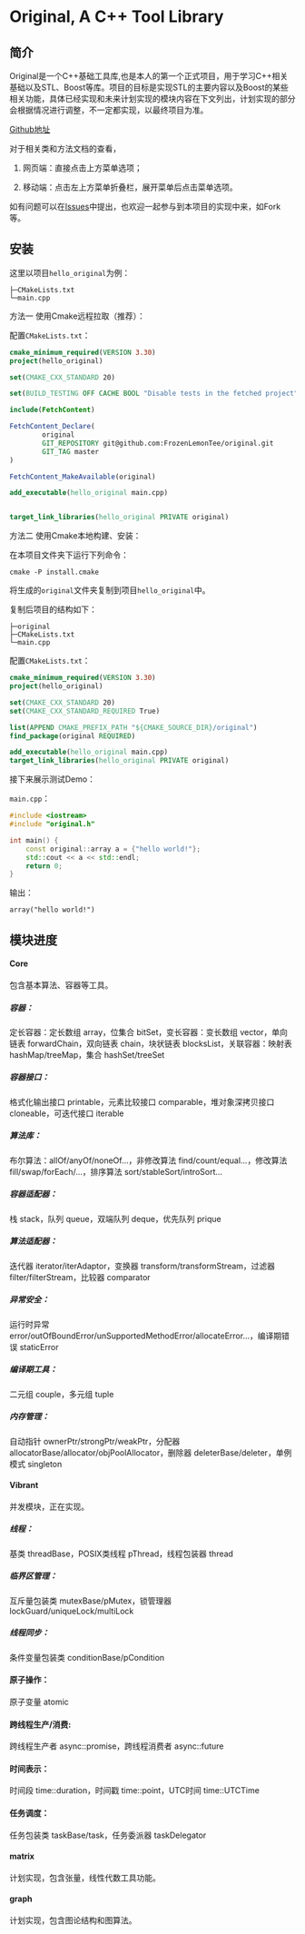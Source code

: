 # Original, A C++ Tool Library



## 简介

Original是一个C++基础工具库,也是本人的第一个正式项目，用于学习C++相关基础以及STL、Boost等库。项目的目标是实现STL的主要内容以及Boost的某些相关功能，具体已经实现和未来计划实现的模块内容在下文列出，计划实现的部分会根据情况进行调整，不一定都实现，以最终项目为准。

[Github地址](https://github.com/FrozenLemonTee/original)

对于相关类和方法文档的查看，

1. 网页端：直接点击上方菜单选项；

2. 移动端：点击左上方菜单折叠栏，展开菜单后点击菜单选项。

如有问题可以在[Issues](https://github.com/FrozenLemonTee/original/issues)中提出，也欢迎一起参与到本项目的实现中来，如Fork等。



## 安装

这里以项目`hello_original`为例：
```text
├─CMakeLists.txt
└─main.cpp
```

方法一 使用Cmake远程拉取（推荐）：

配置`CMakeLists.txt`：
```cmake
cmake_minimum_required(VERSION 3.30)
project(hello_original)

set(CMAKE_CXX_STANDARD 20)

set(BUILD_TESTING OFF CACHE BOOL "Disable tests in the fetched project")

include(FetchContent)

FetchContent_Declare(
        original
        GIT_REPOSITORY git@github.com:FrozenLemonTee/original.git
        GIT_TAG master
)

FetchContent_MakeAvailable(original)

add_executable(hello_original main.cpp)


target_link_libraries(hello_original PRIVATE original)
```
方法二 使用Cmake本地构建、安装：

在本项目文件夹下运行下列命令：
```shell
cmake -P install.cmake
```
将生成的`original`文件夹复制到项目`hello_original`中。

复制后项目的结构如下：
```text
├─original
├─CMakeLists.txt
└─main.cpp
```

配置`CMakeLists.txt`：
```cmake
cmake_minimum_required(VERSION 3.30)
project(hello_original)

set(CMAKE_CXX_STANDARD 20)
set(CMAKE_CXX_STANDARD_REQUIRED True)

list(APPEND CMAKE_PREFIX_PATH "${CMAKE_SOURCE_DIR}/original")
find_package(original REQUIRED)

add_executable(hello_original main.cpp)
target_link_libraries(hello_original PRIVATE original)
```

接下来展示测试Demo：

`main.cpp`：
```c++
#include <iostream>
#include "original.h"

int main() {
    const original::array a = {"hello world!"};
    std::cout << a << std::endl;
    return 0;
}
```
输出：
```text
array("hello world!")
```

## 模块进度

#### Core

包含基本算法、容器等工具。

##### 容器：

定长容器：定长数组 array，位集合 bitSet，变长容器：变长数组 vector，单向链表 forwardChain，双向链表 chain，块状链表 blocksList，关联容器：映射表 hashMap/treeMap，集合 hashSet/treeSet

##### 容器接口：

格式化输出接口 printable，元素比较接口 comparable，堆对象深拷贝接口 cloneable，可迭代接口 iterable

##### 算法库：

布尔算法：allOf/anyOf/noneOf...，非修改算法 find/count/equal...，修改算法 fill/swap/forEach/...，排序算法 sort/stableSort/introSort...

##### 容器适配器：

栈 stack，队列 queue，双端队列 deque，优先队列 prique

##### 算法适配器：

迭代器 iterator/iterAdaptor，变换器 transform/transformStream，过滤器 filter/filterStream，比较器 comparator

##### 异常安全：

运行时异常 error/outOfBoundError/unSupportedMethodError/allocateError...，编译期错误 staticError

##### 编译期工具：

二元组 couple，多元组 tuple

##### 内存管理：

自动指针 ownerPtr/strongPtr/weakPtr，分配器 allocatorBase/allocator/objPoolAllocator，删除器 deleterBase/deleter，单例模式 singleton


#### Vibrant

并发模块，正在实现。

##### 线程：

基类 threadBase，POSIX类线程 pThread，线程包装器 thread

##### 临界区管理：

互斥量包装类 mutexBase/pMutex，锁管理器 lockGuard/uniqueLock/multiLock

##### 线程同步：

条件变量包装类 conditionBase/pCondition

#### 原子操作：

原子变量 atomic

#### 跨线程生产/消费:

跨线程生产者 async::promise，跨线程消费者 async::future

#### 时间表示：

时间段 time::duration，时间戳 time::point，UTC时间 time::UTCTime

#### 任务调度：

任务包装类 taskBase/task，任务委派器 taskDelegator

#### matrix

计划实现，包含张量，线性代数工具功能。

#### graph

计划实现，包含图论结构和图算法。